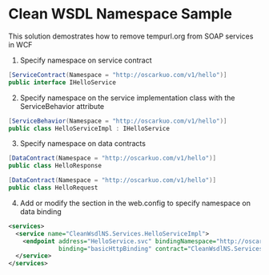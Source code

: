 # Clean WSDL Namespace Sample
This solution demostrates how to remove tempurl.org from SOAP services in WCF

1. Specify namespace on service contract
```cs
[ServiceContract(Namespace = "http://oscarkuo.com/v1/hello")]
public interface IHelloService
```
2. Specify namespace on the service implementation class with the ServiceBehavior attribute
```cs
[ServiceBehavior(Namespace = "http://oscarkuo.com/v1/hello")]
public class HelloServiceImpl : IHelloService
```
3. Specify namespace on data contracts
```cs
[DataContract(Namespace = "http://oscarkuo.com/v1/hello")]
public class HelloResponse
```
```cs
[DataContract(Namespace = "http://oscarkuo.com/v1/hello")]
public class HelloRequest
```
4. Add or modify the <services> section in the web.config to specify namespace on data binding
```xml
<services>
  <service name="CleanWsdlNS.Services.HelloServiceImpl">
    <endpoint address="HelloService.svc" bindingNamespace="http://oscarkuo.com/v1/hello" 
	          binding="basicHttpBinding" contract="CleanWsdlNS.Services.IHelloService" />
  </service>
</services>
```